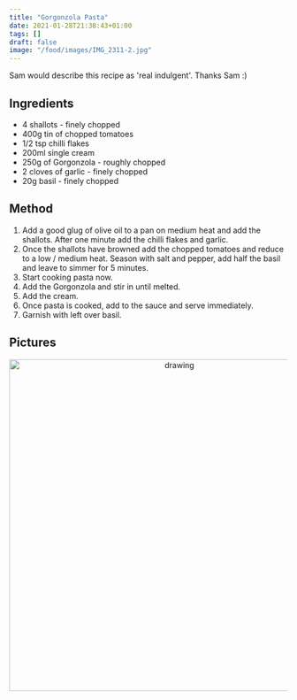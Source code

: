 ```yaml
---
title: "Gorgonzola Pasta"
date: 2021-01-28T21:38:43+01:00
tags: []
draft: false
image: "/food/images/IMG_2311-2.jpg"
---
```


Sam would describe this recipe as 'real indulgent'. Thanks Sam :) 

## Ingredients 

* 4 shallots - finely chopped
* 400g tin of chopped tomatoes
* 1/2 tsp chilli flakes 
* 200ml single cream
* 250g of Gorgonzola - roughly chopped 
* 2 cloves of garlic - finely chopped 
* 20g basil - finely chopped 

## Method 

1. Add a good glug of olive oil to a pan on medium heat and add the shallots. After one minute add the chilli flakes and garlic. 
2. Once the shallots have browned add the chopped tomatoes and reduce to a low / medium heat. Season with salt and pepper, add half the basil and leave to simmer for 5 minutes.
3. Start cooking pasta now.
4. Add the Gorgonzola and stir in until melted. 
5. Add the cream.
6. Once pasta is cooked, add to the sauce and serve immediately. 
7. Garnish with left over basil.


## Pictures


<p align="center"> 
<img src="/food/images/IMG_2311-2.jpg" alt="drawing" width="600"/>
</p>
<br>
